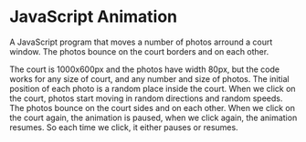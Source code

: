 # JavaScript Animation

A JavaScript program that moves a number of photos arround a court window. The photos bounce on the court borders and on each other.

The court is 1000x600px and the photos have width 80px, but the code works for any size of court, and any number and size of photos. The initial position of each photo is a random place inside the court. When we click on the court, photos start moving in random directions and random speeds. The photos bounce on the court sides and on each other. When we click on the court again, the animation is paused, when we click again, the animation resumes. So each time we click, it either pauses or resumes.